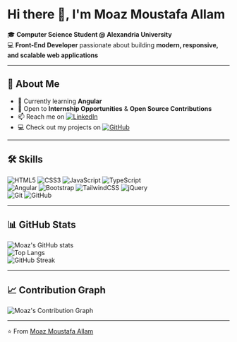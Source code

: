 # Hi there 👋, I'm Moaz Moustafa Allam  

🎓 **Computer Science Student @ Alexandria University**  
💻 **Front-End Developer** passionate about building **modern, responsive, and scalable web applications**  

---

## 🚀 About Me
- 🌱 Currently learning **Angular**
- 💼 Open to **Internship Opportunities** & **Open Source Contributions**
- 📫 Reach me on [![LinkedIn](https://img.shields.io/badge/LinkedIn-0077B5?style=flat&logo=linkedin&logoColor=white)](https://www.linkedin.com/in/moazallam/)  
- 💻 Check out my projects on [![GitHub](https://img.shields.io/badge/GitHub-100000?style=flat&logo=github&logoColor=white)]([https://github.com/moazallam1](https://github.com/moazallam1?tab=repositories))

---

## 🛠️ Skills  

![HTML5](https://img.shields.io/badge/HTML5-E34F26?style=flat&logo=html5&logoColor=white)
![CSS3](https://img.shields.io/badge/CSS3-1572B6?style=flat&logo=css3&logoColor=white)
![JavaScript](https://img.shields.io/badge/JavaScript-F7DF1E?style=flat&logo=javascript&logoColor=black)
![TypeScript](https://img.shields.io/badge/TypeScript-007ACC?style=flat&logo=typescript&logoColor=white)  
![Angular](https://img.shields.io/badge/Angular-DD0031?style=flat&logo=angular&logoColor=white)
![Bootstrap](https://img.shields.io/badge/Bootstrap-7952B3?style=flat&logo=bootstrap&logoColor=white)
![TailwindCSS](https://img.shields.io/badge/Tailwind_CSS-38B2AC?style=flat&logo=tailwind-css&logoColor=white)
![jQuery](https://img.shields.io/badge/jQuery-0769AD?style=flat&logo=jquery&logoColor=white)  
![Git](https://img.shields.io/badge/Git-F05032?style=flat&logo=git&logoColor=white)
![GitHub](https://img.shields.io/badge/GitHub-181717?style=flat&logo=github&logoColor=white)  

---

## 📊 GitHub Stats  

![Moaz's GitHub stats](https://github-readme-stats.vercel.app/api?username=moazallam1&show_icons=true&theme=tokyonight)  
![Top Langs](https://github-readme-stats.vercel.app/api/top-langs/?username=moazallam1&layout=compact&theme=tokyonight)  
![GitHub Streak](https://streak-stats.demolab.com?user=moazallam1&theme=tokyonight&hide_border=true)  

---

## 📈 Contribution Graph  

![Moaz's Contribution Graph](https://github-readme-activity-graph.vercel.app/graph?username=moazallam1&theme=tokyo-night)

---

⭐️ From [Moaz Moustafa Allam](https://github.com/moazallam1)
